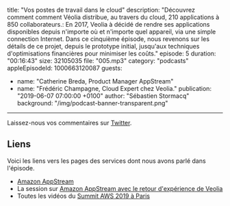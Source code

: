 title: "Vos postes de travail dans le cloud"
description: "Découvrez comment comment Véolia distribue, au travers du cloud, 210 applications à 850 collaborateurs.: En 2017, Veolia à décidé de rendre ses applications disponibles depuis n'importe où et n'importe quel appareil, via une simple connection Internet.  Dans ce cinquième épisode, nous revenons sur les détails de ce projet, depuis le prototype initial, jusqu'aux techniques d'optimisations financières pour minimiser les coûts."
episode: 5
duration: "00:16:43"
size: 32105035
file: "005.mp3"
category: "podcasts"
appleEpisodeId: 1000663120087
guests:
  - name: "Catherine Breda, Product Manager AppStream"
  - name: "Frédéric Champagne, Cloud Expert chez Veolia."
publication: "2019-06-07 07:00:00 +0100"
author: "Sébastien Stormacq"
background: "/img/podcast-banner-transparent.png"
---

Laissez-nous vos commentaires sur [Twitter](https://twitter.com/sebsto).

## Liens

Voici les liens vers les pages des services dont nous avons parlé dans l'épisode.

- [Amazon AppStream](https://aws.amazon.com/appstream2/)
- La session sur [Amazon AppStream avec le retour d'expérience de Veolia](https://www.youtube.com/watch?v=EaocBpdmoSA)
- Toutes les vidéos du [Summit AWS 2019 à Paris](https://www.youtube.com/playlist?list=PLL_L4MF1Z7JXx8qRk3bISMG29Zc7k2mDE)